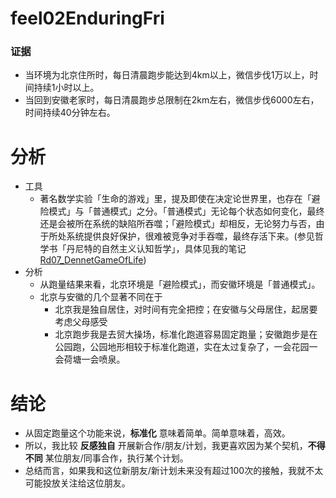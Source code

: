 # feel02EnduringFri

### 证据
- 当环境为北京住所时，每日清晨跑步能达到4km以上，微信步伐1万以上，时间持续1小时以上。
- 当回到安徽老家时，每日清晨跑步总限制在2km左右，微信步伐6000左右，时间持续40分钟左右。

# 分析
- 工具
  + 著名数学实验「生命的游戏」里，提及即使在决定论世界里，也存在「避险模式」与「普通模式」之分。「普通模式」无论每个状态如何变化，最终还是会被所在系统的缺陷所吞噬；「避险模式」却相反，无论努力与否，由于所处系统提供良好保护，很难被竞争对手吞噬，最终存活下来。(参见哲学书「丹尼特的自然主义认知哲学」，具体见我的笔记[Rd07_DennetGameOfLife](https://github.com/zhangshiyinrunwithcc/zsy.github.io/blob/master/Rd07_DennetGameOfLife.md))
- 分析
  + 从跑量结果来看，北京环境是「避险模式」，而安徽环境是「普通模式」。
  + 北京与安徽的几个显著不同在于
    * 北京我是独自居住，对时间有完全把控；在安徽与父母居住，起居要考虑父母感受
    * 北京跑步我是去贸大操场，标准化跑道容易固定跑量；安徽跑步是在公园跑，公园地形相较于标准化跑道，实在太过复杂了，一会花园一会荷塘一会喷泉。

# 结论
- 从固定跑量这个功能来说，**标准化** 意味着简单。简单意味着，高效。
- 所以，我比较 **反感独自** 开展新合作/朋友/计划，我更喜欢因为某个契机，**不得不同** 某位朋友/同事合作，执行某个计划。
- 总结而言，如果我和这位新朋友/新计划未来没有超过100次的接触，我就不太可能投放关注给这位朋友。